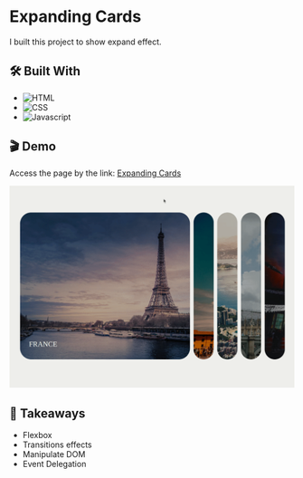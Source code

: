 # Expanding Cards

I built this project to show expand effect.

## 🛠️ Built With

- ![HTML](https://img.shields.io/badge/HTML5-E34F26?style=for-the-badge&logo=html5&logoColor=white)
- ![CSS](https://img.shields.io/badge/CSS3-1572B6?style=for-the-badge&logo=css3&logoColor=white)
- ![Javascript](https://img.shields.io/badge/JavaScript-F7DF1E?style=for-the-badge&logo=javascript&logoColor=black)

## 🎬 Demo

Access the page by the link: [Expanding Cards](https://flaviosp15.github.io/expanding-cards/)

![](https://github.com/flaviosp15/expanding-cards/blob/main/demo/expanding-cards-demo.gif)

## 🧠 Takeaways

- Flexbox
- Transitions effects
- Manipulate DOM
- Event Delegation
